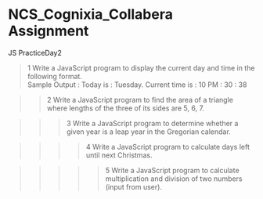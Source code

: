 # NCS_Cognixia_Collabera Assignment

JS PracticeDay2
>1	Write a JavaScript program to display the current day and time in the following format.  
	Sample Output : Today is : Tuesday. 
	Current time is : 10 PM : 30 : 38 
	
>>2	Write a JavaScript program to find the area of a triangle where lengths of the three of its sides are 5, 6, 7. 


>>>3 	Write a JavaScript program to determine whether a given year is a leap year in the Gregorian calendar. 


>>>>4	Write a JavaScript program to calculate days left until next Christmas.  


>>>>>5	Write a JavaScript program to calculate multiplication and division of two numbers (input from user). 
